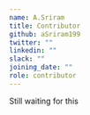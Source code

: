 ```yaml
---
name: A.Sriram
title: Contributor
github: aSriram199
twitter: ""
linkedin: ""
slack: ""
joining_date: ""
role: contributor
---
```


Still waiting for this
